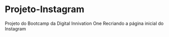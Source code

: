 # Projeto-Instagram

Projeto do Bootcamp da Digital Innivation One
Recriando a página inicial do Instagram
